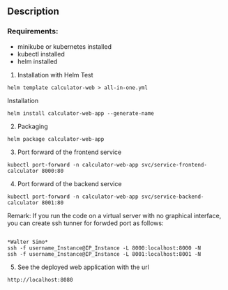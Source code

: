 ## Description 

### **Requirements**:
* minikube or kubernetes installed
* kubectl installed
* helm installed


1. Installation with Helm
Test
```
helm template calculator-web > all-in-one.yml
```
Installation
```
helm install calculator-web-app --generate-name
```

2. Packaging
```
helm package calculator-web-app
```

3. Port forward of the frontend service
```
kubectl port-forward -n calculator-web-app svc/service-frontend-calculator 8000:80
```

4. Port forward of the backend service
```
kubectl port-forward -n calculator-web-app svc/service-backend-calculator 8001:80
```

Remark: If you run the code on a virtual server with no graphical interface, you can create ssh tunner for forwded port as follows:
```

*Walter Simo*
ssh -f username_Instance@IP_Instance -L 8000:localhost:8000 -N
ssh -f username_Instance@IP_Instance -L 8001:localhost:8001 -N
```

5. See the deployed web application with the url
```
http://localhost:8080
```
